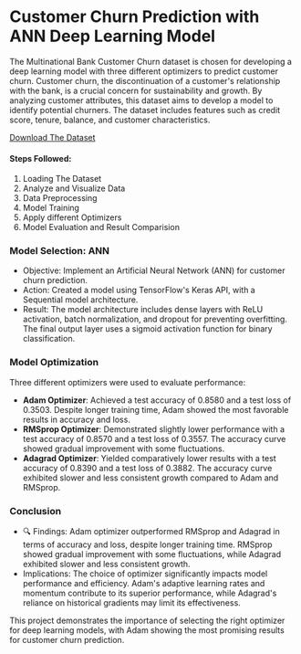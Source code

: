 # Customer Churn Prediction with ANN Deep Learning Model

The Multinational Bank Customer Churn dataset is chosen for developing a deep learning model with three different optimizers to predict customer churn. Customer churn, the discontinuation of a customer's relationship with the bank, is a crucial concern for sustainability and growth. By analyzing customer attributes, this dataset aims to develop a model to identify potential churners. The dataset includes features such as credit score, tenure, balance, and customer characteristics.

[Download The Dataset](https://github.com/dhvanisoni/Customer-Churn-Prediction-with-three-different-State-of-the-art-optimizers/blob/main/Customer_churn.csv)

#### Steps Followed:

1. Loading The Dataset
2. Analyze and Visualize Data
3. Data Preprocessing 
4. Model Training
5. Apply different Optimizers
6. Model Evaluation and Result Comparision
   

### Model Selection: ANN
- Objective: Implement an Artificial Neural Network (ANN) for customer churn prediction.
- Action: Created a model using TensorFlow's Keras API, with a Sequential model architecture.
- Result: The model architecture includes dense layers with ReLU activation, batch normalization, and dropout for preventing overfitting. The final output layer uses a sigmoid activation function for binary classification.

### Model Optimization
Three different optimizers were used to evaluate performance:
- **Adam Optimizer**: Achieved a test accuracy of 0.8580 and a test loss of 0.3503. Despite longer training time, Adam showed the most favorable results in accuracy and loss.
- **RMSprop Optimizer**: Demonstrated slightly lower performance with a test accuracy of 0.8570 and a test loss of 0.3557. The accuracy curve showed gradual improvement with some fluctuations.
- **Adagrad Optimizer**: Yielded comparatively lower results with a test accuracy of 0.8390 and a test loss of 0.3882. The accuracy curve exhibited slower and less consistent growth compared to Adam and RMSprop.

### Conclusion
- 🔍 Findings: Adam optimizer outperformed RMSprop and Adagrad in terms of accuracy and loss, despite longer training time. RMSprop showed gradual improvement with some fluctuations, while Adagrad exhibited slower and less consistent growth.
- Implications: The choice of optimizer significantly impacts model performance and efficiency. Adam's adaptive learning rates and momentum contribute to its superior performance, while Adagrad's reliance on historical gradients may limit its effectiveness.
  
This project demonstrates the importance of selecting the right optimizer for deep learning models, with Adam showing the most promising results for customer churn prediction.
